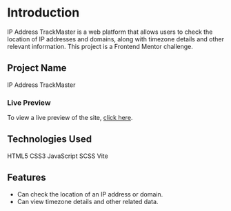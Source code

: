 
# **Introduction**  
IP Address TrackMaster is a web platform that allows users to check the location of IP addresses and domains, along with timezone details and other relevant information. This project is a Frontend Mentor challenge.  

## **Project Name**  
IP Address TrackMaster

### **Live Preview**  
To view a live preview of the site, [click here](#).  

## **Technologies Used**  

HTML5 CSS3 JavaScript SCSS Vite

## **Features**  
- Can check the location of an IP address or domain.  
- Can view timezone details and other related data.  

